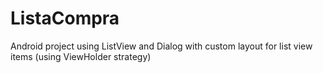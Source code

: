# ListaCompra
Android project using ListView and Dialog with custom layout for list view items (using ViewHolder strategy)
